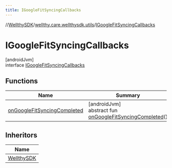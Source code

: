 ```yaml
---
title: IGoogleFitSyncingCallbacks
---
```

//[WellthySDK](../../../index.html)/[wellthy.care.wellthysdk.utils](../index.html)/[IGoogleFitSyncingCallbacks](index.html)



# IGoogleFitSyncingCallbacks



[androidJvm]\
interface [IGoogleFitSyncingCallbacks](index.html)



## Functions


| Name | Summary |
|---|---|
| [onGoogleFitSyncingCompleted](on-google-fit-syncing-completed.html) | [androidJvm]<br>abstract fun [onGoogleFitSyncingCompleted](on-google-fit-syncing-completed.html)() |


## Inheritors


| Name |
|---|
| [WellthySDK](../../wellthy.care.wellthysdk/-wellthy-s-d-k/index.html) |

